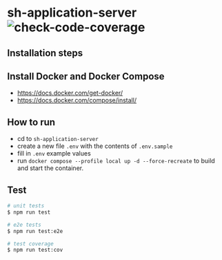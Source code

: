 # sh-application-server ![check-code-coverage](https://img.shields.io/badge/code--coverage-26.99%25-red)

## Installation steps

## Install Docker and Docker Compose

- https://docs.docker.com/get-docker/
- https://docs.docker.com/compose/install/

## How to run

- cd to `sh-application-server`
- create a new file `.env` with the contents of `.env.sample`
- fill in `.env` example values
- run `docker compose --profile local up -d --force-recreate` to build and start the container.

## Test

```bash
# unit tests
$ npm run test

# e2e tests
$ npm run test:e2e

# test coverage
$ npm run test:cov
```
